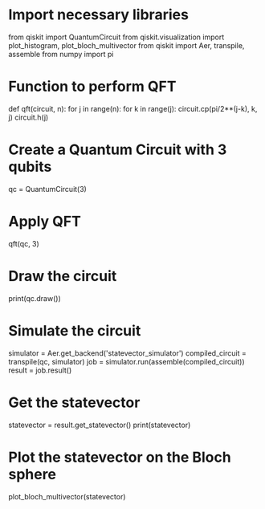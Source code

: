 
# Import necessary libraries
from qiskit import QuantumCircuit
from qiskit.visualization import plot_histogram, plot_bloch_multivector
from qiskit import Aer, transpile, assemble
from numpy import pi

# Function to perform QFT
def qft(circuit, n):
    for j in range(n):
        for k in range(j):
            circuit.cp(pi/2**(j-k), k, j)
        circuit.h(j)

# Create a Quantum Circuit with 3 qubits
qc = QuantumCircuit(3)

# Apply QFT
qft(qc, 3)

# Draw the circuit
print(qc.draw())

# Simulate the circuit
simulator = Aer.get_backend('statevector_simulator')
compiled_circuit = transpile(qc, simulator)
job = simulator.run(assemble(compiled_circuit))
result = job.result()

# Get the statevector
statevector = result.get_statevector()
print(statevector)

# Plot the statevector on the Bloch sphere
plot_bloch_multivector(statevector)
